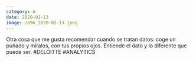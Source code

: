```yaml
--- 
category: A 
date: 2020-02-13 
image: /696_2020-02-13.jpeg 
--- 
```


Otra cosa que me gusta recomendar cuando se tratan datos: coge un puñado y míralos, con tus propios ojos. Entiende el dato y lo diferente que puede ser. #DELOITTE #ANALYTICS